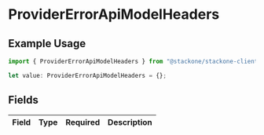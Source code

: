 # ProviderErrorApiModelHeaders

## Example Usage

```typescript
import { ProviderErrorApiModelHeaders } from "@stackone/stackone-client-ts/sdk/models/shared";

let value: ProviderErrorApiModelHeaders = {};
```

## Fields

| Field       | Type        | Required    | Description |
| ----------- | ----------- | ----------- | ----------- |